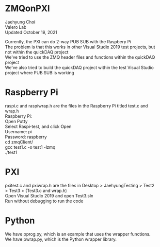 # ZMQonPXI

Jaehyung Choi<br>
Valero Lab<br>
Updated October 19, 2021<br>

Currently, the PXI can do 2-way PUB SUB with the Raspbery Pi<br>
The problem is that this works in other Visual Studio 2019 test projects, but not within the quickDAQ project<br>
We've tried to use the ZMQ header files and functions within the quickDAQ project<br>
We've also tried to build the quickDAQ project within the test Visual Studio project where PUB SUB is working<br>

# Raspberry Pi
raspi.c and raspiwrap.h are the files in the Raspberry Pi titled test.c and wrap.h<br>
Raspberry Pi:<br>
Open Putty<br>
Select Raspi-test, and click Open<br>
Username: pi<br>
Password: raspberry<br>
cd zmqClient/<br>
gcc test1.c -o test1 -lzmq<br>
./test1<br>

# PXI
pxitest.c and pxiwrap.h are the files in Desktop > JaehyungTesting > Test2 > Test3 > (Test3.c and wrap.h)<br>
Open Visual Studio 2019 and open Test3.sln<br>
Run without debugging to run the code<br>

# Python
We have pprog.py, which is an example that uses the wrapper functions.<br>
We have pwrap.py, which is the Python wrapper library.<br>


